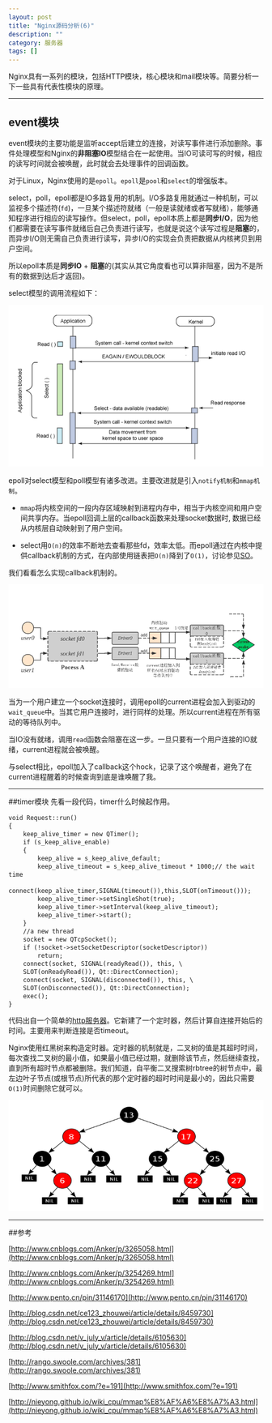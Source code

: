 ```yaml
---
layout: post
title: "Nginx源码分析(6)"
description: ""
category: 服务器
tags: []
---
```


Nginx具有一系列的模块，包括HTTP模块，核心模块和mail模块等。简要分析一下一些具有代表性模块的原理。

-----------------------------------------------------------

## event模块
event模块的主要功能是监听accept后建立的连接，对读写事件进行添加删除。事件处理模型和Nginx的**非阻塞IO**模型结合在一起使用。当IO可读可写的时候，相应的读写时间就会被唤醒，此时就会去处理事件的回调函数。

对于Linux，Nginx使用的是`epoll`。`epoll`是`pool`和`select`的增强版本。

select，poll，epoll都是IO多路复用的机制。I/O多路复用就通过一种机制，可以监视多个描述符(`fd`)，一旦某个描述符就绪（一般是读就绪或者写就绪），能够通知程序进行相应的读写操作。但select，poll，epoll本质上都是**同步I/O**，因为他们都需要在读写事件就绪后自己负责进行读写，也就是说这个读写过程是**阻塞**的，而异步I/O则无需自己负责进行读写，异步I/O的实现会负责把数据从内核拷贝到用户空间。

所以epoll本质是**同步IO** + **阻塞**的(其实从其它角度看也可以算非阻塞，因为不是所有的数据到达后才返回)。

select模型的调用流程如下：

![](/assets/images/nginx-6-1.png)

epoll对select模型和poll模型有诸多改进。主要改进就是引入`notify机制`和`mmap机制`。

* `mmap`将内核空间的一段内存区域映射到进程内存中，相当于内核空间和用户空间共享内存。当epoll回调上层的callback函数来处理socket数据时, 数据已经从内核层自动映射到了用户空间。

* select用`O(n)`的效率不断地去查看那些fd，效率太低。而epoll通过在内核中提供callback机制的方式，在内部使用链表把`O(n)`降到了`O(1)`，讨论参见[SO](http://stackoverflow.com/questions/6474602/does-epoll-do-its-job-in-o1)。

我们看看怎么实现callback机制的。

![](/assets/images/nginx-6-2.png)

当为一个用户建立一个socket连接时，调用epoll的current进程会加入到驱动的`wait_queue`中。当其它用户连接时，进行同样的处理。所以current进程在所有驱动的等待队列中。

当IO没有就绪，调用`read`函数会阻塞在这一步。一旦只要有一个用户连接的IO就绪，current进程就会被唤醒。

与select相比，epoll加入了callback这个hock，记录了这个唤醒者，避免了在current进程醒着的时候查询到底是谁唤醒了我。

-----------------------------------------------------------

##timer模块
先看一段代码，timer什么时候起作用。

```
void Request::run()
{
    keep_alive_timer = new QTimer();
    if (s_keep_alive_enable)
    {
        keep_alive = s_keep_alive_default;
        keep_alive_timeout = s_keep_alive_timeout * 1000;// the wait time
        connect(keep_alive_timer,SIGNAL(timeout()),this,SLOT(onTimeout()));
        keep_alive_timer->setSingleShot(true);
        keep_alive_timer->setInterval(keep_alive_timeout);
        keep_alive_timer->start();
    }
    //a new thread
    socket = new QTcpSocket();
    if (!socket->setSocketDescriptor(socketDescriptor))
        return;
    connect(socket, SIGNAL(readyRead()), this, \
    SLOT(onReadyRead()), Qt::DirectConnection);
    connect(socket, SIGNAL(disconnected()), this, \
    SLOT(onDisconnected()), Qt::DirectConnection);
    exec();
}
```

代码出自一个简单的[http服务器](https://github.com/Huangtuzhi/Tinyhttpd/blob/master/request.cpp)。它新建了一个定时器，然后计算自连接开始后的时间。主要用来判断连接是否timeout。

Nginx使用红黑树来构造定时器。定时器的机制就是，二叉树的值是其超时时间，每次查找二叉树的最小值，如果最小值已经过期，就删除该节点，然后继续查找，直到所有超时节点都被删除。我们知道，自平衡二叉搜索树rbtree的树节点中，最左边叶子节点(或根节点)所代表的那个定时器的超时时间是最小的，因此只需要`O(1)`时间删除它就可以。

![](/assets/images/nginx-6-3.png)

-----------------------------------------------------------

##参考

[http://www.cnblogs.com/Anker/p/3265058.html](http://www.cnblogs.com/Anker/p/3265058.html)

[http://www.cnblogs.com/Anker/p/3254269.html](http://www.cnblogs.com/Anker/p/3254269.html)

[http://www.pento.cn/pin/31146170](http://www.pento.cn/pin/31146170)

[http://blog.csdn.net/ce123_zhouwei/article/details/8459730](http://blog.csdn.net/ce123_zhouwei/article/details/8459730)

[http://blog.csdn.net/v_july_v/article/details/6105630](http://blog.csdn.net/v_july_v/article/details/6105630)

[http://rango.swoole.com/archives/381](http://rango.swoole.com/archives/381)

[http://www.smithfox.com/?e=191](http://www.smithfox.com/?e=191)

[http://nieyong.github.io/wiki_cpu/mmap%E8%AF%A6%E8%A7%A3.html](http://nieyong.github.io/wiki_cpu/mmap%E8%AF%A6%E8%A7%A3.html)